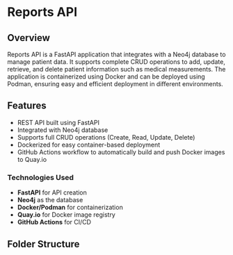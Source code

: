 # Reports API

## Overview

Reports API is a FastAPI application that integrates with a Neo4j database to manage patient data. It supports complete CRUD operations to add, update, retrieve, and delete patient information such as medical measurements. The application is containerized using Docker and can be deployed using Podman, ensuring easy and efficient deployment in different environments.

## Features

- REST API built using FastAPI
- Integrated with Neo4j database
- Supports full CRUD operations (Create, Read, Update, Delete)
- Dockerized for easy container-based deployment
- GitHub Actions workflow to automatically build and push Docker images to Quay.io

### Technologies Used

- **FastAPI** for API creation
- **Neo4j** as the database
- **Docker/Podman** for containerization
- **Quay.io** for Docker image registry
- **GitHub Actions** for CI/CD

## Folder Structure

